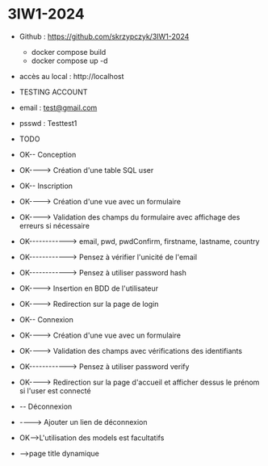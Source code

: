 # 3IW1-2024
- Github : https://github.com/skrzypczyk/3IW1-2024
  - docker compose build
  - docker compose up -d

- accès au local : http://localhost

- TESTING ACCOUNT
 - email : test@gmail.com
 - psswd : Testtest1

- TODO
 - OK-- Conception
 - OK----> Création d'une table SQL user

- OK-- Inscription
 - OK----> Création d'une vue avec un formulaire
 - OK----> Validation des champs du formulaire avec affichage des erreurs si nécessaire
 - OK------------> email, pwd, pwdConfirm, firstname, lastname, country
 - OK------------> Pensez à vérifier l'unicité de l'email
 - OK------------> Pensez à utiliser password hash
 - OK----> Insertion en BDD de l'utilisateur
 - OK----> Redirection sur la page de login

- OK-- Connexion
 - OK----> Création d'une vue avec un formulaire
 - OK----> Validation des champs avec vérifications des identifiants
 - OK------------> Pensez à utiliser password verify
 - OK----> Redirection sur la page d'accueil et afficher dessus le prénom si l'user est connecté

- -- Déconnexion
 - ----> Ajouter un lien de déconnexion

- OK-->L'utilisation des models est facultatifs

- -->page title dynamique
